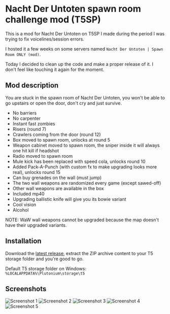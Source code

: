 # Nacht Der Untoten spawn room challenge mod (T5SP)

This is a mod for Nacht Der Untoten on T5SP I made during the period I was trying to fix voicelines/session errors.

I hosted it a few weeks on some servers named `Nacht Der Untoten | Spawn Room ONLY (mod)`.

Today I decided to clean up the code and make a proper release of it. I don't feel like touching it again for the moment.

## Mod description

You are stuck in the spawn room of Nacht Der Untoten, you won't be able to go upstairs or open the door, don't cry and just survive.
- No barriers
- No carpenter
- Instant fast zombies
- Risers (round 7)
- Crawlers coming from the door (round 12)
- Box moved to spawn room, unlocks at round 5
- Weapon cabinet moved to spawn room, the sniper inside it will always one hit kill if headshot
- Radio moved to spawn room
- Mule kick has been replaced with speed cola, unlocks round 10
- Added Pack-A-Punch (with custom fx to make upgrading looks more real), unlocks round 15
- Can buy grenades on the wall (must jump)
- The two wall weapons are randomized every game (except sawed-off)
- Other wall weapons are available in the box
- Included mp40
- Upgrading ballistic knife will give you its bowie variant
- Cool vision
- Alcohol

NOTE: WaW wall weapons cannot be upgraded because the map doesn't have their upgraded variants.

## Installation

Download the [latest release](https://github.com/Nahelam/t5sp-nacht-srcm/releases/latest/), extract the ZIP archive content to your T5 storage folder and you're good to go.

Default T5 storage folder on Windows: `%LOCALAPPDATA%\Plutonium\storage\t5`


## Screenshots

![Screenshot 1](https://github.com/Nahelam/t5sp-nacht-srcm/assets/128867759/24517403-cc2d-4300-8762-4b2a3d9bae7e)
![Screenshot 2](https://github.com/Nahelam/t5sp-nacht-srcm/assets/128867759/be3ed591-043f-4edf-a24e-e58163e5ec2a)
![Screenshot 3](https://github.com/Nahelam/t5sp-nacht-srcm/assets/128867759/c27124e0-2393-40b8-ad48-5471109f729d)
![Screenshot 4](https://github.com/Nahelam/t5sp-nacht-srcm/assets/128867759/c6f0be31-cc02-4249-b76f-856fdefff6d3)
![Screenshot 5](https://github.com/Nahelam/t5sp-nacht-srcm/assets/128867759/3e77a6ff-8daa-4216-9c3d-41a500058eb4)
